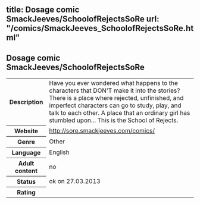title: Dosage comic SmackJeeves/SchoolofRejectsSoRe
url: "/comics/SmackJeeves_SchoolofRejectsSoRe.html"
---
Dosage comic SmackJeeves/SchoolofRejectsSoRe
-----------------------------------------

<table class="comicinfo">
<tr>
<th>Description</th><td>Have you ever wondered what happens to the characters that DON'T make it into the stories? There is a place where rejected, unfinished, and imperfect characters can go to study, play, and talk to each other. A place that an ordinary girl has stumbled upon... This is the School of Rejects.</td>
</tr>
<tr>
<th>Website</th><td><a href="http://sore.smackjeeves.com/comics/">http://sore.smackjeeves.com/comics/</a></td>
</tr>
<tr>
<th>Genre</th><td>Other</td>
</tr>
<tr>
<th>Language</th><td>English</td>
</tr>
<tr>
<th>Adult content</th><td>no</td>
</tr>
<tr>
<th>Status</th><td>ok on 27.03.2013</td>
</tr>
<tr>
<th>Rating</th><td><div class="g-plusone" data-size="standard" data-annotation="bubble"
 data-href="http://sore.smackjeeves.com/comics/"></div></td>
</tr>
</table>
<script type="text/javascript">
  (function() {
    var po = document.createElement('script'); po.type = 'text/javascript'; po.async = true;
    po.src = 'https://apis.google.com/js/plusone.js';
    var s = document.getElementsByTagName('script')[0]; s.parentNode.insertBefore(po, s);
  })();
</script>
